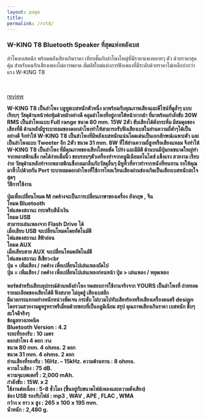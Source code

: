 ```yaml
---
layout: page
title:
permalink: /rvt8/
---
```


<h3><p><b>W-KING T8 Bluetooth Speaker ที่สุดแห่งพลังเบส</b><br></h3>
ลำโพงเบสหนัก พร้อมพลังเสียงเกินราคา เทียบชั้นกับลำโพงใหญ่ที่มีราคาแพงหลายๆ ตัว ด้วยราคาสุดคุ้ม สำหรับคนรักเสียงเพลงไม่ควรพลาด  
สัมผัสใหม่แห่งการฟังเพลงที่มีระดับด้วยราคาไม่เหลือบ่ากว่าแรง W-KING T8<p><br>

<a href="https://youtu.be/_N9klHxtrz4">review</a><br> 	

<b>W-KING T8 <b>เป็นลำโพง บลูทูธเบสหนักตัวหนึ่ง มาพร้อมกับคุณภาพเสียงและดีไซน์ที่ดูล้ำๆ แบบเรียบๆ วัสดุด้านหน้าห่อหุ้มด้วยผ้าอย่างดี 
คลุมลำโพงที่อยู่ภายใต้หน้ากากผ้า ที่มาพร้อมกำลังขับ 30W RMS เป็นลำโพงแบบ Full range ขนาด 80 mm. 15W 2ตัว ขับเสียงได้ดังกระหึ่ม 
มีสมดุลของเสียงที่ดี ด้านหลังมีรูระบายลมของดอกลำโพงทำให้สามารถรับฟังเสียงเบสในย่านความถี่ต่ำๆได้เป็นอย่างดี จึงทำให้ W-KING T8 
เป็นลำโพงที่มีพลังเบสหนักแน่นโดดเด่นเป็นเอกลักษณ์เฉพาะตัว และเป็นลำโพงแบบ Tweeter อีก 2ตัว ขนาด 31 mm. 8W 
ที่ให้ย่านความถี่สูงหรือเสียงแหลม จึงทำให้ W-KING T8 เป็นลำโพง ที่มีคุณภาพของเสียงใสคมชัด โปร่ง และมีมิติ ด้านบนมีปุ่มกดขนาดใหญ่ทำจากพลาสติกแข็ง 
กดได้ง่ายเต็มนิ้ว ขอบรอบๆตัวเครื่องทำจากอลูมิเนียมอโนไดซ์ แข็งแรง สวยงาม เรียบง่าย วัสดุด้านหลังทำจากพลาสติกแข็งกลมกลืนกับวัสดุอื่นๆ 
มีหูหิ้วที่ยาวทำจากหนังที่ทนทาน รอให้คุณมาหิ้วไปด้วยกัน
Port ระบายลมดอกลำโพงที่ใช้การไหลเวียนเสียงผ่านช่องเกิดเป็นเสียงเบสหนักสะใจสุดๆ
<br>
<b>วิธีการใช้งาน<b><br>

ปุ่มเพื่อเปลี่ยนโหมด M กดค้างจะเป็นการเปลี่ยนภาษาของเครื่อง อังกฤษ , จีน<br>
โหมด Bluetooth<br>
ไฟแสดงสถานะ กระพริบสีน้ำเงิน<br>
โหมด USB<br>
สามารถเล่นเพลงจาก Flash Drive ได้<br>
เมื่อเสียบ USB จะเปลี่ยนโหมดโดยอัตโนมัติ<br>
ไฟแสดงสถานะ สีฟ้าอ่อน<br>
โหมด AUX<br>
เมื่อเสียบสาย AUX จะเปลี่ยนโหมดอัตโนมัติ<br>
ไฟแสดงสถานะ สีเขียว<br\
ปุ่ม + เพิ่มเสียง / กดค้าง เพื่อเปลี่ยนไปเล่นเพลงถัดไป<br>
ปุ่ม = เพิ่มเสียง / กดค้าง เพื่อเปลี่ยนไปเล่นเพลงก่อนหน้า<bt>
ปุ่ม > เล่นเพลง / หยุดเพลง<br>
<br>
<b>พอร์ตสำหรับเสียบอุปกรณ์ด้านหลังลำโพง</b>
ทดสอบการใช้งานจริงจาก YOURS  เป็นลำโพงที่ ถ่ายทอดรายละเอียดของเสียงได้ดี ฟังสบาย ไม่อุดอู้ เสียงเบสลึก<br>
มีมวลกระแทกอย่างหนักหน่วงชัดเจน  กระชับ ไม่บวมไปทับเสียงร้องหรือเสียงเครื่องดนตรี design โดยรวมสวยงามดูหรูหราพรีเมี่ยมด้วยขอบที่เป็นอลูมิเนียม
สรุป คุณภาพเสียงเกินราคา เบสหนัก ตึ้บๆ สะใจดีจริงๆ
<br>
<b>ข้อมูลทางเทคนิค<b><br>
Bluetooth Version  :  4.2 <br>
ระยะที่รองรับ  :  10 เมตร <br>
ดอกลำโพง 4 ดอก :ru<br> 
ขนาด 80 mm. 4 ohms. 2 ดอก<br>
ขนาด 31 mm. 4 ohms. 2 ดอก<br>
ย่านเสียงที่รองรับ  :  16Hz. – 15kHz.<bt>
ความต้านทาน  :  8 ohms.<br>
ความไวเสียง  :  75 dB.<br>
ความจุแบตเตอรี่  :  2,000 mAh.<br>
กำลังขับ  :  15W. x 2<br>
ใช้งานต่อเนื่อง  :  5-8 ชั่วโมง (ขึ้นอยู่กับขนาดไฟล์เพลงและความดังเสียง)<br>
ช่อง USB รองรับไฟล์  :  mp3 , WAV , APE , FLAC , WMA<br>
กว้าง x ยาว x สูง  :  265 x 100 x 195 mm.<br>
น้ำหนัก  :  2,480 g.<br><br><br><br>


